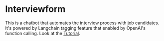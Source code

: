 # Interviewform
This is a chatbot that automates the interview process with job candidates. It's powered by Langchain tagging feature that enabled by OpenAI's function calling.
Look at the [Tutorial](https://medium.com/gitconnected/create-an-interview-chatbot-that-releases-90-effort-of-your-recruitment-18731e8023a).


